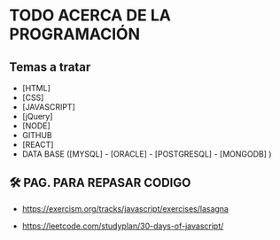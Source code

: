 # TODO ACERCA DE LA PROGRAMACIÓN 


## Temas a tratar 

- [HTML]
- [CSS]
- [JAVASCRIPT]
- [jQuery]
- [NODE]
- GITHUB
- [REACT]
- DATA BASE ([MYSQL] - [ORACLE] - [POSTGRESQL] - [MONGODB] )


## 🛠 PAG. PARA REPASAR CODIGO
- https://exercism.org/tracks/javascript/exercises/lasagna

- https://leetcode.com/studyplan/30-days-of-javascript/
